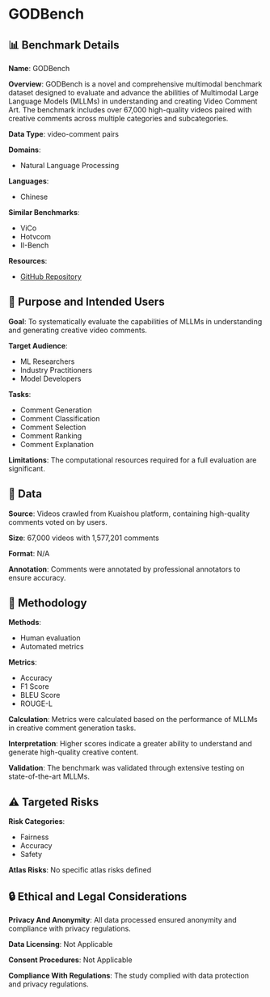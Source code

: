 # GODBench

## 📊 Benchmark Details

**Name**: GODBench

**Overview**: GODBench is a novel and comprehensive multimodal benchmark dataset designed to evaluate and advance the abilities of Multimodal Large Language Models (MLLMs) in understanding and creating Video Comment Art. The benchmark includes over 67,000 high-quality videos paired with creative comments across multiple categories and subcategories.

**Data Type**: video-comment pairs

**Domains**:
- Natural Language Processing

**Languages**:
- Chinese

**Similar Benchmarks**:
- ViCo
- Hotvcom
- II-Bench

**Resources**:
- [GitHub Repository](https://github.com/username/repository)

## 🎯 Purpose and Intended Users

**Goal**: To systematically evaluate the capabilities of MLLMs in understanding and generating creative video comments.

**Target Audience**:
- ML Researchers
- Industry Practitioners
- Model Developers

**Tasks**:
- Comment Generation
- Comment Classification
- Comment Selection
- Comment Ranking
- Comment Explanation

**Limitations**: The computational resources required for a full evaluation are significant.

## 💾 Data

**Source**: Videos crawled from Kuaishou platform, containing high-quality comments voted on by users.

**Size**: 67,000 videos with 1,577,201 comments

**Format**: N/A

**Annotation**: Comments were annotated by professional annotators to ensure accuracy.

## 🔬 Methodology

**Methods**:
- Human evaluation
- Automated metrics

**Metrics**:
- Accuracy
- F1 Score
- BLEU Score
- ROUGE-L

**Calculation**: Metrics were calculated based on the performance of MLLMs in creative comment generation tasks.

**Interpretation**: Higher scores indicate a greater ability to understand and generate high-quality creative content.

**Validation**: The benchmark was validated through extensive testing on state-of-the-art MLLMs.

## ⚠️ Targeted Risks

**Risk Categories**:
- Fairness
- Accuracy
- Safety

**Atlas Risks**:
No specific atlas risks defined

## 🔒 Ethical and Legal Considerations

**Privacy And Anonymity**: All data processed ensured anonymity and compliance with privacy regulations.

**Data Licensing**: Not Applicable

**Consent Procedures**: Not Applicable

**Compliance With Regulations**: The study complied with data protection and privacy regulations.
